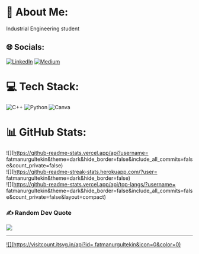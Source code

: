 # 💫 About Me:
Industrial Engineering student<br>


## 🌐 Socials:
[![LinkedIn](https://img.shields.io/badge/LinkedIn-%230077B5.svg?logo=linkedin&logoColor=white)](https://linkedin.com/in/https://www.linkedin.com/in/fatmanurgultekin/) [![Medium](https://img.shields.io/badge/Medium-12100E?logo=medium&logoColor=white)](https://medium.com/@https://medium.com/@ftmangltkn) 

# 💻 Tech Stack:
![C++](https://img.shields.io/badge/c++-%2300599C.svg?style=for-the-badge&logo=c%2B%2B&logoColor=white) ![Python](https://img.shields.io/badge/python-3670A0?style=for-the-badge&logo=python&logoColor=ffdd54) ![Canva](https://img.shields.io/badge/Canva-%2300C4CC.svg?style=for-the-badge&logo=Canva&logoColor=white)
# 📊 GitHub Stats:
![](https://github-readme-stats.vercel.app/api?username= fatmanurgultekin&theme=dark&hide_border=false&include_all_commits=false&count_private=false)<br/>
![](https://github-readme-streak-stats.herokuapp.com/?user= fatmanurgultekin&theme=dark&hide_border=false)<br/>
![](https://github-readme-stats.vercel.app/api/top-langs/?username= fatmanurgultekin&theme=dark&hide_border=false&include_all_commits=false&count_private=false&layout=compact)

### ✍️ Random Dev Quote
![](https://quotes-github-readme.vercel.app/api?type=horizontal&theme=radical)

---
[![](https://visitcount.itsvg.in/api?id= fatmanurgultekin&icon=0&color=0)](https://visitcount.itsvg.in)

<!-- Proudly created with GPRM ( https://gprm.itsvg.in ) -->
